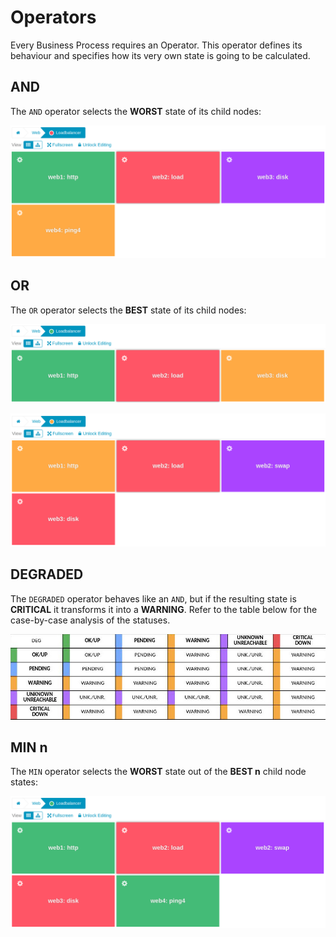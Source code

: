 # Operators <a id="operators">

Every Business Process requires an Operator. This operator defines its behaviour and specifies how its very own state is
going to be calculated.

## AND <a id="and-operator">

The `AND` operator selects the **WORST** state of its child nodes:

![And Operator](screenshot/09_operators/0901_and-operator.png)

## OR <a id="or-operator">

The `OR` operator selects the **BEST** state of its child nodes:

![Or Operator](screenshot/09_operators/0902_or-operator.png)

![Or Operator #2](screenshot/09_operators/0903_or-operator-without-ok.png)

## DEGRADED <a id="deg-operator">

The `DEGRADED` operator behaves like an `AND`, but if the resulting
state is **CRITICAL** it transforms it into a **WARNING**.
Refer to the table below for the case-by-case
analysis of the statuses.

![Degraded Operator](screenshot/09_operators/0905_deg-operator.jpg)

## MIN n <a id="min-operator">

The `MIN` operator selects the **WORST** state out of the **BEST n** child node states:

![MIN](screenshot/09_operators/0904_min-operator.png)
